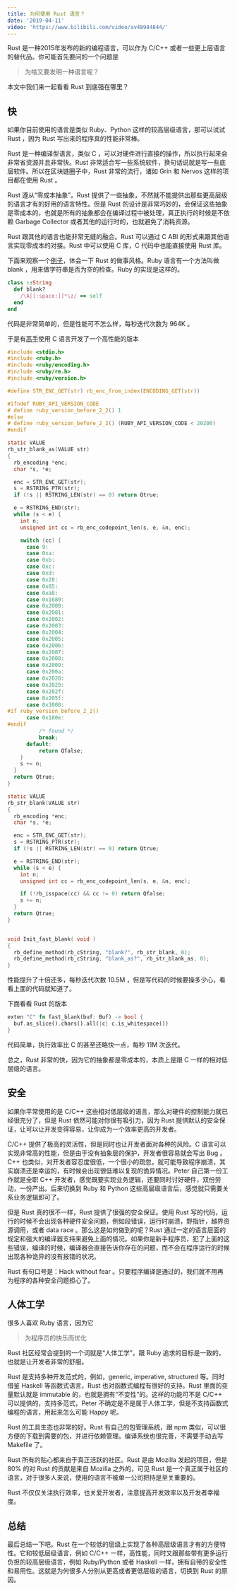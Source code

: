 ```yaml
---
title: 为何使用 Rust 语言？
date: '2019-04-11'
video: 'https://www.bilibili.com/video/av48984844/'
---
```


Rust 是一种2015年发布的新的编程语言，可以作为 C/C++ 或者一些更上层语言的替代品。你可能首先要问的一个问题是

> 为啥又要发明一种语言呢？

本文中我们来一起看看 Rust 到底强在哪里？

## 快

如果你目前使用的语言是类似 Ruby、Python 这样的较高层级语言，那可以试试 Rust ，因为 Rust 写出来的程序真的性能非常棒。

Rust 是一种编译型语言，类似 C ，可以对硬件进行直接的操作，所以执行起来会非常省资源并且非常快。Rust 非常适合写一些系统软件，换句话说就是写一些底层软件。所以在区块链圈子中，Rust 非常的流行，诸如 Grin 和 Nervos 这样的项目都在使用 Rust 。

Rust 遵从“零成本抽象”。Rust 提供了一些抽象，不然就不能提供出那些更高层级的语言才有的好用的语言特性。但是 Rust 的设计是非常巧妙的，会保证这些抽象是零成本的，也就是所有的抽象都会在编译过程中被处理，真正执行的时候是不依赖 Garbage Collector 或者其他的运行时的，也就避免了消耗资源。

Rust 跟其他的语言也能非常无缝的融合。Rust 可以通过 C ABI 的形式来跟其他语言实现零成本的对接。Rust 中可以使用 C 库，C 代码中也能直接使用 Rust 库。

下面来观察一个[例子](http://intorust.com/tutorial/why-rust/)，体会一下 Rust 的做事风格。Ruby 语言有一个方法叫做 blank ，用来做字符串是否为空的检查。Ruby 的实现是这样的。

```ruby
class ::String
  def blank?
    /\A[[:space:]]*\z/ == self
  end
end
```

代码是非常简单的，但是性能可不怎么样，每秒迭代次数为 964K 。

于是有[高手](https://github.com/SamSaffron/fast_blank
)使用 C 语言开发了一个高性能的版本

```c
#include <stdio.h>
#include <ruby.h>
#include <ruby/encoding.h>
#include <ruby/re.h>
#include <ruby/version.h>

#define STR_ENC_GET(str) rb_enc_from_index(ENCODING_GET(str))

#ifndef RUBY_API_VERSION_CODE
# define ruby_version_before_2_2() 1
#else
# define ruby_version_before_2_2() (RUBY_API_VERSION_CODE < 20200)
#endif

static VALUE
rb_str_blank_as(VALUE str)
{
  rb_encoding *enc;
  char *s, *e;

  enc = STR_ENC_GET(str);
  s = RSTRING_PTR(str);
  if (!s || RSTRING_LEN(str) == 0) return Qtrue;

  e = RSTRING_END(str);
  while (s < e) {
    int n;
    unsigned int cc = rb_enc_codepoint_len(s, e, &n, enc);

    switch (cc) {
      case 9:
      case 0xa:
      case 0xb:
      case 0xc:
      case 0xd:
      case 0x20:
      case 0x85:
      case 0xa0:
      case 0x1680:
      case 0x2000:
      case 0x2001:
      case 0x2002:
      case 0x2003:
      case 0x2004:
      case 0x2005:
      case 0x2006:
      case 0x2007:
      case 0x2008:
      case 0x2009:
      case 0x200a:
      case 0x2028:
      case 0x2029:
      case 0x202f:
      case 0x205f:
      case 0x3000:
#if ruby_version_before_2_2()
      case 0x180e:
#endif
          /* found */
          break;
      default:
          return Qfalse;
    }
    s += n;
  }
  return Qtrue;
}

static VALUE
rb_str_blank(VALUE str)
{
  rb_encoding *enc;
  char *s, *e;

  enc = STR_ENC_GET(str);
  s = RSTRING_PTR(str);
  if (!s || RSTRING_LEN(str) == 0) return Qtrue;

  e = RSTRING_END(str);
  while (s < e) {
    int n;
    unsigned int cc = rb_enc_codepoint_len(s, e, &n, enc);

    if (!rb_isspace(cc) && cc != 0) return Qfalse;
    s += n;
  }
  return Qtrue;
}


void Init_fast_blank( void )
{
  rb_define_method(rb_cString, "blank?", rb_str_blank, 0);
  rb_define_method(rb_cString, "blank_as?", rb_str_blank_as, 0);
}
```

性能提升了十倍还多，每秒迭代次数 10.5M ，但是写代码的时候要操多少心，看看上面的代码就知道了。

下面看看 Rust 的版本

```rust
exten "C" fn fast_blank(buf: Buf) -> bool {
  buf.as_slice().chars().all(|c| c.is_whitespace())
}
```

代码简单，执行效率比 C 的甚至还略快一点，每秒 11M 次迭代。

总之，Rust 非常的快，因为它的抽象都是零成本的，本质上是跟 C 一样的相对低层级的语言。

## 安全

如果你平常使用的是 C/C++ 这些相对低层级的语言，那么对硬件的控制能力就已经很充分了，但是 Rust 依然可能对你很有吸引力，因为 Rust 提供默认的安全保证，让可以让开发变得容易，让你成为一个效率更高的开发者。

C/C++ 提供了极高的灵活性，但是同时也让开发者面对各种的风险。C 语言可以实现非常高的性能，但是由于没有抽象层的保护，开发者很容易就会写出 Bug 。C++ 也类似，对开发者容忍度很低，一个很小的疏忽，就可能导致程序崩溃，其实崩溃还是幸运的，有时候会出现很低难以复现的诡异情况。Peter 自己第一份工作就是全职 C++ 开发者，感觉既要实现业务逻辑，还要同时讨好硬件，双份劳动，一份产出。后来切换到 Ruby 和 Python 这些高层级语言后，感觉就只需要关系业务逻辑即可了。

但是 Rust 真的很不一样，Rust 提供了很强的安全保证。使用 Rust 写的代码，运行的时候不会出现各种硬件安全问题，例如段错误，运行时崩溃，野指针，越界资源调用，或者 data race 。那么这是如何做到的呢？Rust 通过一定的语言层面的规定和强大的编译器支持来避免上面的情况。如果你是新手程序员，犯了上面的这些错误，编译的时候，编译器会直接告诉你存在的问题，而不会在程序运行的时候出现各种诡异的没有报错的状况。

Rust 有句口号是：Hack without fear 。只要程序编译是通过的，我们就不用再为程序的各种安全问题担心了。

## 人体工学

很多人喜欢 Ruby 语言，因为它

> 为程序员的快乐而优化

Rust 社区经常会提到的一个词就是“人体工学”，跟 Ruby 追求的目标是一致的，也就是让开发者非常的舒服。

Rust 是支持多种开发范式的，例如，generic, imperative, structured 等。同时借鉴 Haskell 等函数式语言，Rust 也对函数式编程有很好的支持。Rust 里面的变量默认就是 immutable 的，也就是拥有“不变性”的。这样的功能可不是 C/C++ 可以提供的，支持多范式，Peter 不确定是不是属于人体工学，但是不支持函数式编程的语言，用起来怎么可能 Happy 呢。

Rust 的工具生态也非常的好。Rust 有自己的包管理系统，跟 npm 类似，可以很方便的下载到需要的包，并进行依赖管理。编译系统也很完善，不需要手动去写 Makefile 了。

Rust 所有的贴心都来自于真正活跃的社区。Rust 是由 Mozilla 发起的项目，但是 80% 的对 Rust 的贡献是来自 Mozilla 之外的，可见 Rust 是一个真正属于社区的语言，对于很多人来说，使用的语言不被单一公司把持是至关重要的。

Rust 不仅仅关注执行效率，也关爱开发者，注意提高开发效率以及开发者幸福度。

## 总结

最后总结一下吧。Rust 在一个较低的层级上实现了各种高层级语言才有的方便特性。它和较低层级语言，例如 C/C++ 一样，高性能，同时又跟那些带有更多运行负担的较高层级语言，例如 Ruby/Python 或者 Haskell 一样，拥有自带的安全性和易用性。这就是为何很多人分别从更高或者更低层级的语言，切换到 Rust 的原因。
